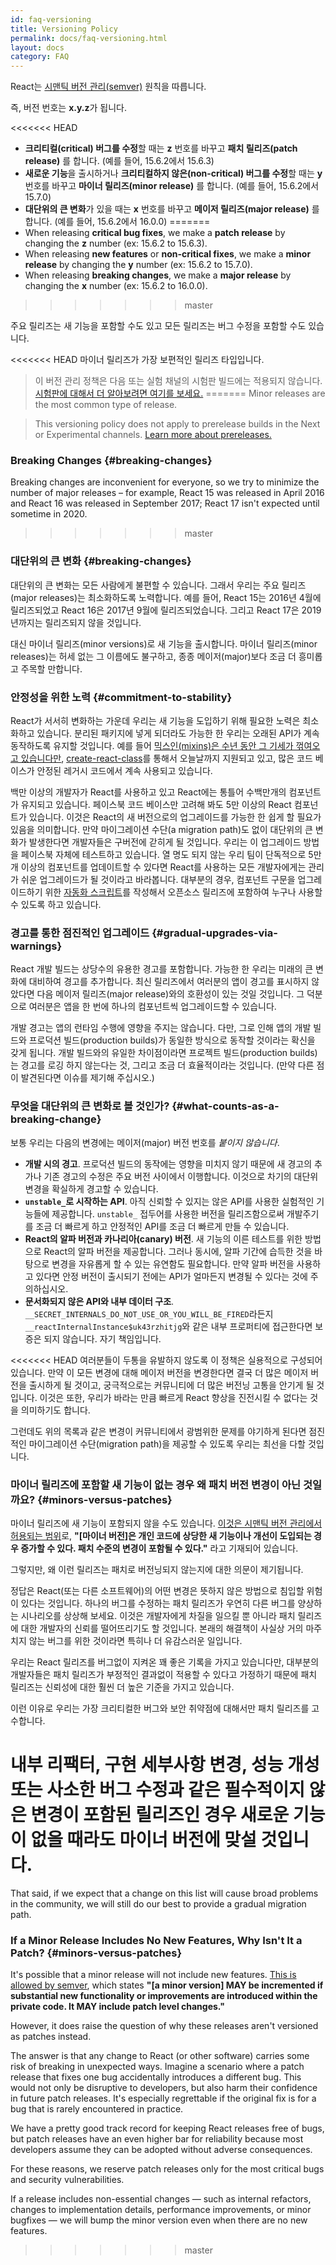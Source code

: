 ```yaml
---
id: faq-versioning
title: Versioning Policy
permalink: docs/faq-versioning.html
layout: docs
category: FAQ
---
```


React는 [시맨틱 버전 관리(semver)](https://semver.org/) 원칙을 따릅니다. 

즉, 버전 번호는 **x.y.z**가 됩니다.

<<<<<<< HEAD
* **크리티컬(critical) 버그를 수정**할 때는 **z** 번호를 바꾸고 **패치 릴리즈(patch release)** 를 합니다. (예를 들어, 15.6.2에서 15.6.3)
* **새로운 기능**을 출시하거나 **크리티컬하지 않은(non-critical) 버그를 수정**할 때는 **y** 번호를 바꾸고 **마이너 릴리즈(minor release)** 를 합니다. (예를 들어, 15.6.2에서 15.7.0)
* **대단위의 큰 변화**가 있을 때는 **x** 번호를 바꾸고 **메이저 릴리즈(major release)** 를 합니다.  (예를 들어, 15.6.2에서 16.0.0)
=======
* When releasing **critical bug fixes**, we make a **patch release** by changing the **z** number (ex: 15.6.2 to 15.6.3).
* When releasing **new features** or **non-critical fixes**, we make a **minor release** by changing the **y** number (ex: 15.6.2 to 15.7.0).
* When releasing **breaking changes**, we make a **major release** by changing the **x** number (ex: 15.6.2 to 16.0.0).
>>>>>>> master

주요 릴리즈는 새 기능을 포함할 수도 있고 모든 릴리즈는 버그 수정을 포함할 수도 있습니다.

<<<<<<< HEAD
마이너 릴리즈가 가장 보편적인 릴리즈 타입입니다.

> 이 버전 관리 정책은 다음 또는 실험 채널의 시험판 빌드에는 적용되지 않습니다. [시험판에 대해서 더 알아보려면 여기를 보세요.](/docs/release-channels.html)
=======
Minor releases are the most common type of release.

> This versioning policy does not apply to prerelease builds in the Next or Experimental channels. [Learn more about prereleases.](/docs/release-channels.html)

### Breaking Changes {#breaking-changes}

Breaking changes are inconvenient for everyone, so we try to minimize the number of major releases – for example, React 15 was released in April 2016 and React 16 was released in September 2017; React 17 isn't expected until sometime in 2020.
>>>>>>> master

### 대단위의 큰 변화 {#breaking-changes}

대단위의 큰 변화는 모든 사람에게 불편할 수 있습니다. 그래서 우리는 주요 릴리즈(major releases)는 최소화하도록 노력합니다. 예를 들어, React 15는 2016년 4월에 릴리즈되었고 React 16은 2017년 9월에 릴리즈되었습니다. 그리고 React 17은 2019년까지는 릴리즈되지 않을 것입니다.

대신 마이너 릴리즈(minor versions)로 새 기능을 출시합니다. 마이너 릴리즈(minor releases)는 허세 없는 그 이름에도 불구하고, 종종 메이저(major)보다 조금 더 흥미롭고 주목할 만합니다.

### 안정성을 위한 노력 {#commitment-to-stability}

React가 서서히 변화하는 가운데 우리는 새 기능을 도입하기 위해 필요한 노력은 최소화하고 있습니다. 분리된 패키지에 넣게 되더라도 가능한 한 우리는 오래된 API가 계속 동작하도록 유지할 것입니다. 예를 들어 [믹스인(mixins)은 수년 동안 그 기세가 꺾여오고 있습니다만](/blog/2016/07/13/mixins-considered-harmful.html), [create-react-class](/docs/react-without-es6.html#mixins)를 통해서 오늘날까지 지원되고 있고, 많은 코드 베이스가 안정된 레거시 코드에서 계속 사용되고 있습니다. 

백만 이상의 개발자가 React를 사용하고 있고 React에는 통틀어 수백만개의 컴포넌트가 유지되고 있습니다. 페이스북 코드 베이스만 고려해 봐도 5만 이상의 React 컴포넌트가 있습니다. 이것은 React의 새 버전으로의 업그레이드를 가능한 한 쉽게 할 필요가 있음을 의미합니다. 만약 마이그레이션 수단(a migration path)도 없이 대단위의 큰 변화가 발생한다면 개발자들은 구버전에 갇히게 될 것입니다. 우리는 이 업그레이드 방법을 페이스북 자체에 테스트하고 있습니다. 열 명도 되지 않는 우리 팀이 단독적으로 5만 개 이상의 컴포넌트를 업데이트할 수 있다면 React를 사용하는 모든 개발자에게는 관리가 쉬운 업그레이드가 될 것이라고 바라봅니다. 대부분의 경우, 컴포넌트 구문을 업그레이드하기 위한 [자동화 스크립트](https://github.com/reactjs/react-codemod)를 작성해서 오픈소스 릴리즈에 포함하여 누구나 사용할 수 있도록 하고 있습니다.

### 경고를 통한 점진적인 업그레이드 {#gradual-upgrades-via-warnings}

React 개발 빌드는 상당수의 유용한 경고를 포함합니다. 가능한 한 우리는 미래의 큰 변화에 대비하여 경고를 추가합니다. 최신 릴리즈에서 여러분의 앱이 경고를 표시하지 않았다면 다음 메이저 릴리즈(major release)와의 호환성이 있는 것일 것입니다. 그 덕분으로 여러분은 앱을 한 번에 하나의 컴포넌트씩 업그레이드할 수 있습니다.

개발 경고는 앱의 런타임 수행에 영향을 주지는 않습니다. 다만, 그로 인해 앱의 개발 빌드와 프로덕션 빌드(production builds)가 동일한 방식으로 동작할 것이라는 확신을 갖게 됩니다. 개발 빌드와의 유일한 차이점이라면 프로젝트 빌드(production builds)는 경고를 로깅 하지 않는다는 것, 그리고 조금 더 효율적이라는 것입니다. (만약 다른 점이 발견된다면 이슈를 제기해 주십시오.)
 
### 무엇을 대단위의 큰 변화로 볼 것인가? {#what-counts-as-a-breaking-change}

보통 우리는 다음의 변경에는 메이저(major) 버전 번호를 *붙이지 않습니다*.

* **개발 시의 경고**. 프로덕션 빌드의 동작에는 영향을 미치지 않기 때문에 새 경고의 추가나 기존 경고의 수정은 주요 버전 사이에서 이행합니다. 이것으로 차기의 대단위 변경을 확실하게 경고할 수 있습니다. 
* **`unstable_`로 시작하는 API**. 아직 신뢰할 수 있지는 않은 API를 사용한 실험적인 기능들에 제공합니다. `unstable_` 접두어를 사용한 버전을 릴리즈함으로써 개발주기를 조금 더 빠르게 하고 안정적인 API를 조금 더 빠르게 만들 수 있습니다.
* **React의 알파 버전과 카나리아(canary) 버전**. 새 기능의 이른 테스트를 위한 방법으로 React의 알파 버전을 제공합니다. 그러나 동시에, 알파 기간에 습득한 것을 바탕으로 변경을 자유롭게 할 수 있는 유연함도 필요합니다. 만약 알파 버전을 사용하고 있다면 안정 버전이 출시되기 전에는 API가 얼마든지 변경될 수 있다는 것에 주의하십시오.
* **문서화되지 않은 API와 내부 데이터 구조**. `__SECRET_INTERNALS_DO_NOT_USE_OR_YOU_WILL_BE_FIRED`라든지 `__reactInternalInstance$uk43rzhitjg`와 같은 내부 프로퍼티에 접근한다면 보증은 되지 않습니다. 자기 책임입니다.

<<<<<<< HEAD
여러분들이 두통을 유발하지 않도록 이 정책은 실용적으로 구성되어 있습니다. 만약 이 모든 변경에 대해 메이저 버전을 변경한다면 결국 더 많은 메이저 버전을 출시하게 될 것이고, 궁극적으로는 커뮤니티에 더 많은 버전닝 고통을 안기게 될 것입니다. 이것은 또한, 우리가 바라는 만큼 빠르게 React 향상을 진전시킬 수 없다는 것을 의미하기도 합니다. 

그런데도 위의 목록과 같은 변경이 커뮤니티에서 광범위한 문제를 야기하게 된다면 점진적인 마이그레이션 수단(migration path)을 제공할 수 있도록 우리는 최선을 다할 것입니다.

### 마이너 릴리즈에 포함할 새 기능이 없는 경우 왜 패치 버전 변경이 아닌 것일까요? {#minors-versus-patches}

마이너 릴리즈에 새 기능이 포함되지 않을 수도 있습니다. [이것은 시맨틱 버전 관리에서 허용되는 범위](https://semver.org/#spec-item-7)로, **"[마이너 버전]은 개인 코드에 상당한 새 기능이나 개선이 도입되는 경우 증가할 수 있다. 패치 수준의 변경이 포함될 수 있다."** 라고 기재되어 있습니다.

그렇지만, 왜 이런 릴리즈는 패치로 버전닝되지 않는지에 대한 의문이 제기됩니다.

정답은 React(또는 다른 소프트웨어)의 어떤 변경은 뜻하지 않은 방법으로 침입할 위험이 있다는 것입니다. 하나의 버그를 수정하는 패치 릴리즈가 우연히 다른 버그를 양상하는 시나리오를 상상해 보세요. 이것은 개발자에게 차질을 일으킬 뿐 아니라 패치 릴리즈에 대한 개발자의 신뢰를 떨어뜨리기도 할 것입니다. 본래의 해결책이 사실상 거의 마주치지 않는 버그를 위한 것이라면 특히나 더 유감스러운 일입니다.

우리는 React 릴리즈를 버그없이 지켜온 꽤 좋은 기록을 가지고 있습니다만, 대부분의 개발자들은 패치 릴리즈가 부정적인 결과없이 적용할 수 있다고 가정하기 때문에 패치 릴리즈는 신뢰성에 대한 훨씬 더 높은 기준을 가지고 있습니다.

이런 이유로 우리는 가장 크리티컬한 버그와 보안 취약점에 대해서만 패치 릴리즈를 고수합니다.
 
내부 리팩터, 구현 세부사항 변경, 성능 개성 또는 사소한 버그 수정과 같은 필수적이지 않은 변경이 포함된 릴리즈인 경우 새로운 기능이 없을 때라도 마이너 버전에 맞설 것입니다.
=======
That said, if we expect that a change on this list will cause broad problems in the community, we will still do our best to provide a gradual migration path.

### If a Minor Release Includes No New Features, Why Isn't It a Patch? {#minors-versus-patches}

It's possible that a minor release will not include new features. [This is allowed by semver](https://semver.org/#spec-item-7), which states **"[a minor version] MAY be incremented if substantial new functionality or improvements are introduced within the private code. It MAY include patch level changes."**

However, it does raise the question of why these releases aren't versioned as patches instead.

The answer is that any change to React (or other software) carries some risk of breaking in unexpected ways. Imagine a scenario where a patch release that fixes one bug accidentally introduces a different bug. This would not only be disruptive to developers, but also harm their confidence in future patch releases. It's especially regrettable if the original fix is for a bug that is rarely encountered in practice.

We have a pretty good track record for keeping React releases free of bugs, but patch releases have an even higher bar for reliability because most developers assume they can be adopted without adverse consequences.

For these reasons, we reserve patch releases only for the most critical bugs and security vulnerabilities.

If a release includes non-essential changes — such as internal refactors, changes to implementation details, performance improvements, or minor bugfixes — we will bump the minor version even when there are no new features.
>>>>>>> master
